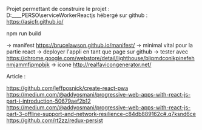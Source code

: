 Projet permettant de construire le projet :
    D:\____PERSO\serviceWorkerReactjs
hébergé sur github :
    https://asicfr.github.io/

npm run build

-> manifest https://brucelawson.github.io/manifest/
-> minimal vital pour la partie react
-> deployer l'appli en tant que page sur github
-> tester avec https://chrome.google.com/webstore/detail/lighthouse/blipmdconlkpinefehnmjammfjpmpbjk
-> icone http://realfavicongenerator.net/


Article : 

https://github.com/jeffposnick/create-react-pwa
https://medium.com/@addyosmani/progressive-web-apps-with-react-js-part-i-introduction-50679aef2b12
https://medium.com/@addyosmani/progressive-web-apps-with-react-js-part-3-offline-support-and-network-resilience-c84db889162c#.q7ksnd6ce
https://github.com/rt2zz/redux-persist

